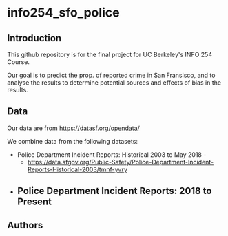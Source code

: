 # info254_sfo_police

## Introduction

This github repository is for the final project for UC Berkeley's INFO 254 Course.

Our goal is to predict the prop. of reported crime in San Fransisco, and to analyse the results to determine potential sources and effects of bias in the results. 

## Data

Our data are from https://datasf.org/opendata/

We combine data from the following datasets:

- Police Department Incident Reports: Historical 2003 to May 2018 -
    - https://data.sfgov.org/Public-Safety/Police-Department-Incident-Reports-Historical-2003/tmnf-yvry
- Police Department Incident Reports: 2018 to Present
    -   


## Authors 
